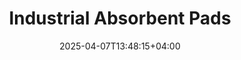 ---
type: product
layout: product
date: 2025-04-07T13:48:15+04:00
sitemap:
  priority: 1
  changefreq: "weekly"

# SEO metadata
seoTitleSuffix: "- Auto Mechanics PIG Mats Near Me"
seoDescription: >-
  Get industrial absorbent pads from Nutcracker Pro in Virginia. High-performance PIG Mats with Exxon tech for auto shops and dealerships. Durable, cost-effective spill control with fast shipping.

# Page content
title: "Industrial **Absorbent Pads**"
titlePrefix: "Virginia Mechanic Supplies"
description: >-
  Industrial Absorbent Pads (PIG Mats) offer top-tier spill control for Virginia auto shops. With Exxon tech, these pads absorb up to 20 oz of oil, solvents, and more. Get 200 pads for $39—perfect for mechanics and dealerships near you.

# benefitsContent
benefitsImages:
  - image: "/images/abspads/product-main.jpg"
    alt: "Nutcracker Pro Absorbent Pads in Virginia Shops"

benefitsBlocks:
  - title: "Top Spill Control for Auto Shops"
    text: >-
      These pads soak up oils, solvents, and coolants fast, keeping Virginia auto shops safe and clean. Perfect for mechanics tackling daily spills with ease.
  - title: "Boost Safety in Virginia Dealerships"
    text: >-
      Reduce slip risks and meet OSHA standards with these absorbent pads. A must-have for Virginia service centers focused on safety and compliance.
  - title: "Handles All Garage Liquids"
    text: >-
      From motor oil to chemical solvents, these pads manage every spill type. Ideal for Virginia auto repair shops and fleet service teams.
  - title: "Save Big with Bulk Orders"
    text: >-
      Get 200 pads for just $39—a affordable choice for Virginia mechanics. Cut costs and restock less with this wholesale deal.
  - title: "Tough Enough for Auto Work"
    text: >-
      Thanks to a process that bonds the layers with materials that do not tear easily, these pads remain durable in Virginia's busy garages. No fraying, just reliable spill cleanup every time.
  - title: "Keep Virginia Workflows Smooth"
    text: >-
      Place these pads in key spots to stop spills before they slow you down. A game-changer for Virginia auto shop efficiency.
  - title: "Fast Shipping to Virginia Garages"
    text: >-
      Need supplies quick? These pads ship fast to Virginia, ensuring your shop stays stocked and ready for any mess.
  - title: "Eco-Friendly Shop Solution"
    text: >-
      Made with durable polypropylene, these pads offer Virginia mechanics a green way to handle spills without sacrificing power.
  - title: "Perfect for Virginia Service Bays"
    text: >-
      Pads crafted for demanding environments guarantee that Virginia dealerships and repair shops run effectively, thanks to reliable spill control.

# testimonials section
testimonials:
  items:
    - name: "Jake"
      text: >-
        These pads are a lifesaver in my Virginia shop. They suck up oil spills quick and keep the floor clean. Great price too—I’m sticking with these.
    - name: "Tina"
      text: >-
        Been using these in my garage near Richmond. They grab every drop of coolant and oil fast. Best absorbent pads I’ve tried, hands down.
    - name: "Sam"
      text: >-
        I run a dealership in Virginia, and these pads are clutch. They soak up leaks under cars easy, and the bulk deal saves me cash.
    - name: "Eddie"
      text: >-
        These pads work great for my mechanic crew in Norfolk. Oil and grease don’t stand a chance. Tough and cheap—what’s not to like?
    - name: "Liz"
      text: >-
        Got these for my shop in Roanoke. They handle spills like a pro and don’t tear up. Fast delivery to Virginia was a big plus too.
    - name: "Bobby"
      text: >-
        I use these pads for diesel jobs in Fairfax. They soak up everything quick and don’t dry out my budget. Solid pick for any shop.
    - name: "Maria"
      text: >-
        Perfect for my auto repair spot in Alexandria. These pads clean up fast and keep things safe. Best deal I’ve found around here.
    - name: "Chuck"
      text: >-
        These pads are awesome for my garage in Lynchburg. They grab oil spills in seconds and hold up great. Can’t beat the price either.
    - name: "Ray"
      text: >-
        I keep these in my Chesapeake shop. They soak up messes fast and don’t fall apart. Best absorbent pads for the money, no doubt.

# FAQ section
faq:
  titleColored: "F.A.Q."
  questions:
    - question: "What are Industrial Absorbent Pads (PIG Mats)?"
      answer: >-
        These are high-performance pads made with Exxon tech for Virginia shops. They soak up oils and solvents fast, keeping auto workspaces clean and safe.
    - question: "How much can each pad absorb?"
      answer: >-
        Each pad holds 17–20 oz of liquid—great for Virginia mechanics dealing with oil, coolant, or chemical spills in busy garages.
    - question: "Why are these pads cost-effective for Virginia shops?"
      answer: >-
        You get 200 pads for $39, a steal for Virginia auto shops. Bulk ordering cuts costs and keeps your supply steady with fast shipping.
    - question: "Are these pads good for Virginia regulations?"
      answer: >-
        Yes, they help meet OSHA safety rules by controlling spills quick. Perfect for Virginia dealerships and service centers staying compliant.
    - question: "Can they handle chemical spills?"
      answer: >-
        Absolutely, these pads tackle chemicals, oils, and more. A versatile fix for Virginia repair shops and industrial garages alike.
    - question: "How tough are these pads?"
      answer: >-
        Built with sonic-bonded polypropylene, they’re tear-resistant and ready for Virginia’s toughest shop jobs without breaking down.
    - question: "What’s the packaging like?"
      answer: >-
        Comes in a 200-pad dispenser box—easy to store and grab fast for Virginia mechanics needing quick spill cleanup.
    - question: "How fast do they ship to Virginia?"
      answer: >-
        Shipping’s quick to Virginia, so your shop stays stocked. Ideal for auto repair tools near me and urgent supply needs.

---